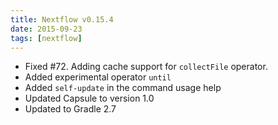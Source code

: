 ```yaml
---
title: Nextflow v0.15.4
date: 2015-09-23
tags: [nextflow]
---
```


- Fixed #72. Adding cache support for `collectFile` operator.
- Added experimental operator `until`
- Added `self-update` in the command usage help
- Updated Capsule to version 1.0
- Updated to Gradle 2.7
